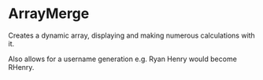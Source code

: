 # ArrayMerge
Creates a dynamic array, displaying and making numerous calculations with it.

Also allows for a username generation e.g. Ryan Henry would become RHenry.
